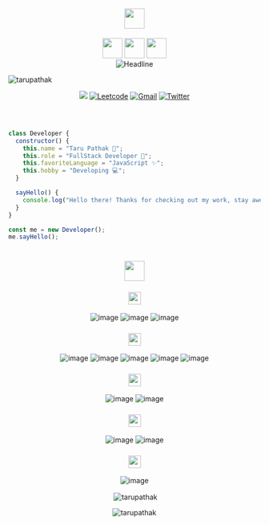 <h1 align="center" style="color:#faebee">
  <img height="40px" src="https://img.shields.io/badge/-Hello world!👋-faebee?&style=for-the-badge&logoWidth=50" />
</h1>
<div align="center">
  <img height="40px" src="https://img.shields.io/badge/-I'm-faebee?&style=for-the-badge&logoWidth=50" />
  <img height="40px" src="https://img.shields.io/badge/-TARU-8A2BE2?&style=for-the-badge&logoWidth=50" />
  <img height="40px" src="https://img.shields.io/badge/-PATHAK-faebee?&style=for-the-badge&logoWidth=50" />

  <br>

  <img src="https://readme-typing-svg.herokuapp.com/?color=8A2BE2%&size=32&center=true&vCenter=true&width=600&height=50&pause=1000&vCenter=true&background=faebee&lines=Hi+there+I%27m+Taru+Pathak+%F0%9F%91%8B;Full-stack+Developer;Problem+Solver" alt="Headline" />

<p align="left"> <img src="https://komarev.com/ghpvc/?username=tarupathak&label=Profile%20views&color=0e75b6&style=flat" alt="tarupathak" /> </p>
  <a href="https://www.linkedin.com/in/taru-pathak-747660247/"><img src="https://img.shields.io/badge/LinkedIn-0077B5?style=for-the-badge&logo=linkedin&logoColor=white" /></a>
  <a href="https://leetcode.com/taru_pathak/"><img src="https://img.shields.io/badge/Leetcode-FFA500?style=for-the-badge&logo=leetcode&logoColor=white" alt="Leetcode" /></a>
  <a href="mailto:pathaktaru2002@gmail.com"><img src="https://img.shields.io/badge/Gmail-D14836?style=for-the-badge&logo=gmail&logoColor=white" alt="Gmail" /></a>
  <a href="https://x.com/PathakTaru2002"><img src="https://img.shields.io/badge/Twitter-1DA1F2?style=for-the-badge&logo=twitter&logoColor=white" alt="Twitter" /></a>
</div>
<br />


```js


class Developer {
  constructor() {
    this.name = "Taru Pathak 🚀";
    this.role = "FullStack Developer 🎨";
    this.favoriteLanguage = "JavaScript ✨";
    this.hobby = "Developing 💻";
  }

  sayHello() {
    console.log("Hello there! Thanks for checking out my work, stay awesome! 😎");
  }
}

const me = new Developer();
me.sayHello();


```

<h1 align="center">
  <img height="40px" src="https://img.shields.io/badge/-My Tech Stack-faebee?&style=for-the-badge&logoWidth=50" />
</h1>
<div align="center">
        
<h3 align="center">
  <img height="25px" src="https://img.shields.io/badge/-Languages-faebee?&style=for-the-badge&logoWidth=50" />
</h3>

![image](https://img.shields.io/badge/JavaScript-007ACC?style=for-the-badge&logo=javascript&logoColor=white)
![image](https://img.shields.io/badge/C%2B%2B-00599C?style=for-the-badge&logo=c%2B%2B&logoColor=white)
![image](https://img.shields.io/badge/Python-14354C?style=for-the-badge&logo=python&logoColor=white)

<h3 align="center">
  <img height="25px" src="https://img.shields.io/badge/-Frontend Frameworks and Libraries-faebee?&style=for-the-badge&logoWidth=50" />
</h3>

![image](https://img.shields.io/badge/React-%2320232a.svg?style=for-the-badge&logo=react&logoColor=%2361DAFB)
![image](https://img.shields.io/badge/Redux-%23764abc.svg?style=for-the-badge&logo=redux&logoColor=white)
![image](https://img.shields.io/badge/Context%20API-%2320232a.svg?style=for-the-badge&logo=react&logoColor=%2361DAFB)
![image](https://img.shields.io/badge/React%20Native-%2320232a.svg?style=for-the-badge&logo=react&logoColor=%2361DAFB)
![image](https://img.shields.io/badge/Next.js-000000?style=for-the-badge&logo=next.js&logoColor=white)

<h3 align="center">
  <img height="25px" src="https://img.shields.io/badge/-Backend Frameworks and Libraries-faebee?&style=for-the-badge&logoWidth=50" />
</h3>

![image](https://img.shields.io/badge/Node.js-43853D?style=for-the-badge&logo=node.js&logoColor=white)
![image](https://img.shields.io/badge/Express.js-404D59?style=for-the-badge&logo=express&logoColor=white)

<h3 align="center">
  <img height="25px" src="https://img.shields.io/badge/-Databases-faebee?&style=for-the-badge&logoWidth=50" />
</h3>

![image](https://img.shields.io/badge/MongoDB-4EA94B?style=for-the-badge&logo=mongodb&logoColor=white)
![image](https://img.shields.io/badge/Firebase-ffca28?style=for-the-badge&logo=firebase&logoColor=black)

<h3 align="center">
  <img height="25px" src="https://img.shields.io/badge/-Data Analysis-faebee?&style=for-the-badge&logoWidth=50" />
</h3>

![image](https://img.shields.io/badge/Data%20Analysis%20with%20Python-3776AB?style=for-the-badge&logo=python&logoColor=white)

</div>



<p align="center">&nbsp;<img align="center" src="https://github-readme-stats.vercel.app/api?username=tarupathak&show_icons=true&locale=en" alt="tarupathak" /></p>

<p align="center"><img align="center" src="https://github-readme-streak-stats.herokuapp.com/?user=tarupathak&" alt="tarupathak" /></p>
